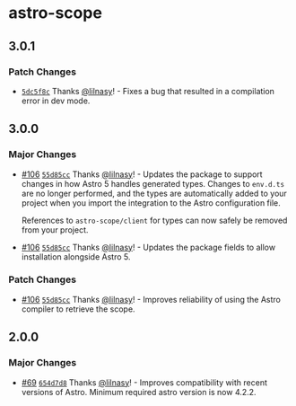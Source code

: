 # astro-scope

## 3.0.1

### Patch Changes

- [`5dc5f8c`](https://github.com/lilnasy/gratelets/commit/5dc5f8c5536b0467f2cf4922e68d82a0e3277770) Thanks [@lilnasy](https://github.com/lilnasy)! - Fixes a bug that resulted in a compilation error in dev mode.

## 3.0.0

### Major Changes

- [#106](https://github.com/lilnasy/gratelets/pull/106) [`55d85cc`](https://github.com/lilnasy/gratelets/commit/55d85cc9ad4272636e282cc9ba151c702d2beddf) Thanks [@lilnasy](https://github.com/lilnasy)! - Updates the package to support changes in how Astro 5 handles generated types. Changes to `env.d.ts` are no longer performed, and the types are automatically added to your project when you import the integration to the Astro configuration file.

  References to `astro-scope/client` for types can now safely be removed from your project.

- [#106](https://github.com/lilnasy/gratelets/pull/106) [`55d85cc`](https://github.com/lilnasy/gratelets/commit/55d85cc9ad4272636e282cc9ba151c702d2beddf) Thanks [@lilnasy](https://github.com/lilnasy)! - Updates the package fields to allow installation alongside Astro 5.

### Patch Changes

- [#106](https://github.com/lilnasy/gratelets/pull/106) [`55d85cc`](https://github.com/lilnasy/gratelets/commit/55d85cc9ad4272636e282cc9ba151c702d2beddf) Thanks [@lilnasy](https://github.com/lilnasy)! - Improves reliability of using the Astro compiler to retrieve the scope.

## 2.0.0

### Major Changes

- [#69](https://github.com/lilnasy/gratelets/pull/69) [`654d7d8`](https://github.com/lilnasy/gratelets/commit/654d7d889b95de62c0336d9c880d7c19e95bd00b) Thanks [@lilnasy](https://github.com/lilnasy)! - Improves compatibility with recent versions of Astro. Minimum required astro version is now 4.2.2.
